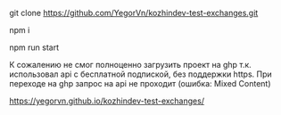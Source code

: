 git clone https://github.com/YegorVn/kozhindev-test-exchanges.git 

npm i 

npm run start

К сожалению не смог полноценно загрузить проект на ghp т.к. использовал api с бесплатной подпиской, без поддержки https. При переходе на ghp запрос на api не проходит (ошибка: Mixed Content)

https://yegorvn.github.io/kozhindev-test-exchanges/
